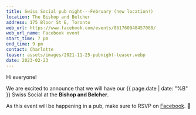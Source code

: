 ```yaml
---
title: Swiss Social pub night---February (new location!)
location: The Bishop and Belcher
address: 175 Bloor St E, Toronto
web_url: https://www.facebook.com/events/861760948457088/
web_url_name: Facebook event
start_time: 7 pm
end_time: 9 pm
contact: Charlotte
teaser: assets/images/2021-11-25-pubnight-teaser.webp
date: 2023-02-23
---
```


Hi everyone!

We are excited to announce that we will have our {{ page.date | date: "%B" }}
Swiss Social at the **Bishop and Belcher**.

As this event will be happening in a pub, make sure to RSVP on [Facebook].
:slightly_smiling_face:

[facebook]: <{{ page.web_url }}>
